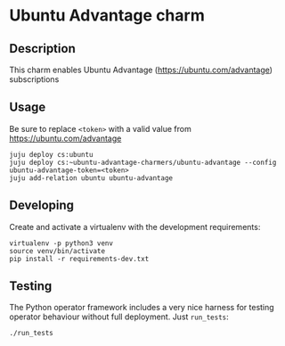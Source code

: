 # Ubuntu Advantage charm

## Description

This charm enables Ubuntu Advantage (https://ubuntu.com/advantage) subscriptions

## Usage

Be sure to replace `<token>` with a valid value from https://ubuntu.com/advantage

    juju deploy cs:ubuntu
    juju deploy cs:~ubuntu-advantage-charmers/ubuntu-advantage --config ubuntu-advantage-token=<token>
    juju add-relation ubuntu ubuntu-advantage

## Developing

Create and activate a virtualenv with the development requirements:

    virtualenv -p python3 venv
    source venv/bin/activate
    pip install -r requirements-dev.txt

## Testing

The Python operator framework includes a very nice harness for testing
operator behaviour without full deployment. Just `run_tests`:

    ./run_tests
